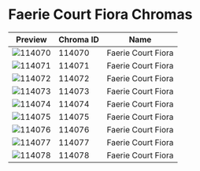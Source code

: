 # Faerie Court Fiora Chromas



| Preview | Chroma ID | Name |
|---------|-----------|------|
| ![114070](https://raw.communitydragon.org/latest/plugins/rcp-be-lol-game-data/global/default/v1/champion-chroma-images/114/114070.png) | 114070 | Faerie Court Fiora |
| ![114071](https://raw.communitydragon.org/latest/plugins/rcp-be-lol-game-data/global/default/v1/champion-chroma-images/114/114071.png) | 114071 | Faerie Court Fiora |
| ![114072](https://raw.communitydragon.org/latest/plugins/rcp-be-lol-game-data/global/default/v1/champion-chroma-images/114/114072.png) | 114072 | Faerie Court Fiora |
| ![114073](https://raw.communitydragon.org/latest/plugins/rcp-be-lol-game-data/global/default/v1/champion-chroma-images/114/114073.png) | 114073 | Faerie Court Fiora |
| ![114074](https://raw.communitydragon.org/latest/plugins/rcp-be-lol-game-data/global/default/v1/champion-chroma-images/114/114074.png) | 114074 | Faerie Court Fiora |
| ![114075](https://raw.communitydragon.org/latest/plugins/rcp-be-lol-game-data/global/default/v1/champion-chroma-images/114/114075.png) | 114075 | Faerie Court Fiora |
| ![114076](https://raw.communitydragon.org/latest/plugins/rcp-be-lol-game-data/global/default/v1/champion-chroma-images/114/114076.png) | 114076 | Faerie Court Fiora |
| ![114077](https://raw.communitydragon.org/latest/plugins/rcp-be-lol-game-data/global/default/v1/champion-chroma-images/114/114077.png) | 114077 | Faerie Court Fiora |
| ![114078](https://raw.communitydragon.org/latest/plugins/rcp-be-lol-game-data/global/default/v1/champion-chroma-images/114/114078.png) | 114078 | Faerie Court Fiora |